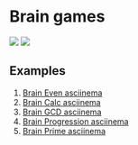 <h1>Brain games</h1>

<div>
  <a href="https://codeclimate.com/github/MalafeevArtem/backend-project-lvl1/maintainability"><img                    src="https://api.codeclimate.com/v1/badges/0ca6c658a76e6f721c16/maintainability"  /></a>
  <a href="https://travis-ci.org/MalafeevArtem/Brain-games"><img
 src="https://travis-ci.org/MalafeevArtem/Brain-games.svg?branch=master" /></a>                                                                                       
</div>


<div>
  <h2>Examples</h2>
  <ol>
  <li><a href="https://asciinema.org/a/kLthmotz3I91hB9nIdzkcHUNl" target="_blank">Brain Even asciinema</a></li>
  <li><a href="https://asciinema.org/a/shfCiqH03BPviTeJBitQQPjZT" target="_blank">Brain Calc asciinema</a></li>
  <li><a href="https://asciinema.org/a/J5To3VNlDwHPVTv7mJwoiR4Nc" target="_blank">Brain GCD asciinema</a></li>
  <li><a href="https://asciinema.org/a/xzsb6m6zRFnipRRgyRg2cbKoV" target="_blank">Brain Progression asciinema</a></li>
  <li><a href="https://asciinema.org/a/Psaah0Hc5OEwLCEp2r0RLGJXY" target="_blank">Brain Prime asciinema</a></li>
  </ol>
</div>

